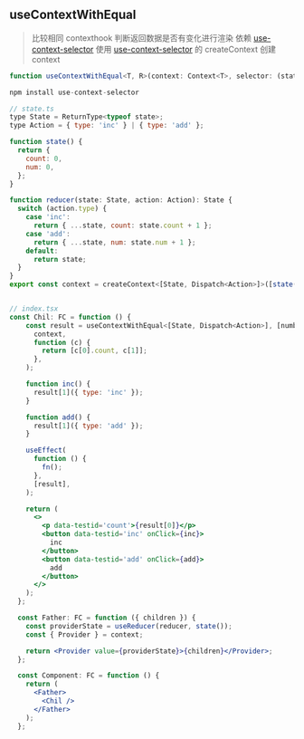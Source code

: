 ## useContextWithEqual

> 比较相同 contexthook 判断返回数据是否有变化进行渲染 依赖
> <a href="https://github.com/dai-shi/use-context-selector">use-context-selector</a> 使用
> <a href="https://github.com/dai-shi/use-context-selector">use-context-selector</a> 的 createContext 创建 context

```typescript
function useContextWithEqual<T, R>(context: Context<T>, selector: (state: T) => R): R;
```

```js
npm install use-context-selector
```

```jsx
// state.ts
type State = ReturnType<typeof state>;
type Action = { type: 'inc' } | { type: 'add' };

function state() {
  return {
    count: 0,
    num: 0,
  };
}

function reducer(state: State, action: Action): State {
  switch (action.type) {
    case 'inc':
      return { ...state, count: state.count + 1 };
    case 'add':
      return { ...state, num: state.num + 1 };
    default:
      return state;
  }
}
export const context = createContext<[State, Dispatch<Action>]>([state(), () => null]);


// index.tsx
const Chil: FC = function () {
    const result = useContextWithEqual<[State, Dispatch<Action>], [number, Dispatch<Action>]>(
      context,
      function (c) {
        return [c[0].count, c[1]];
      },
    );

    function inc() {
      result[1]({ type: 'inc' });
    }

    function add() {
      result[1]({ type: 'add' });
    }

    useEffect(
      function () {
        fn();
      },
      [result],
    );

    return (
      <>
        <p data-testid='count'>{result[0]}</p>
        <button data-testid='inc' onClick={inc}>
          inc
        </button>
        <button data-testid='add' onClick={add}>
          add
        </button>
      </>
    );
  };

  const Father: FC = function ({ children }) {
    const providerState = useReducer(reducer, state());
    const { Provider } = context;

    return <Provider value={providerState}>{children}</Provider>;
  };

  const Component: FC = function () {
    return (
      <Father>
        <Chil />
      </Father>
    );
  };
```
